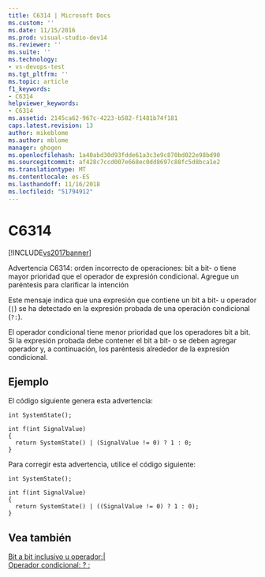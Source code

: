 ```yaml
---
title: C6314 | Microsoft Docs
ms.custom: ''
ms.date: 11/15/2016
ms.prod: visual-studio-dev14
ms.reviewer: ''
ms.suite: ''
ms.technology:
- vs-devops-test
ms.tgt_pltfrm: ''
ms.topic: article
f1_keywords:
- C6314
helpviewer_keywords:
- C6314
ms.assetid: 2145ca62-967c-4223-b582-f1481b74f181
caps.latest.revision: 13
author: mikeblome
ms.author: mblome
manager: ghogen
ms.openlocfilehash: 1a40abd30d93fdde61a3c3e9c870bd022e98bd90
ms.sourcegitcommit: af428c7ccd007e668ec0dd8697c88fc5d8bca1e2
ms.translationtype: MT
ms.contentlocale: es-ES
ms.lasthandoff: 11/16/2018
ms.locfileid: "51794912"
---
```

# <a name="c6314"></a>C6314
[!INCLUDE[vs2017banner](../includes/vs2017banner.md)]

Advertencia C6314: orden incorrecto de operaciones: bit a bit- o tiene mayor prioridad que el operador de expresión condicional. Agregue un paréntesis para clarificar la intención  
  
 Este mensaje indica que una expresión que contiene un bit a bit- u operador (`|`) se ha detectado en la expresión probada de una operación condicional (`?:`).  
  
 El operador condicional tiene menor prioridad que los operadores bit a bit. Si la expresión probada debe contener el bit a bit- o se deben agregar operador y, a continuación, los paréntesis alrededor de la expresión condicional.  
  
## <a name="example"></a>Ejemplo  
 El código siguiente genera esta advertencia:  
  
```  
int SystemState();  
  
int f(int SignalValue)  
{  
  return SystemState() | (SignalValue != 0) ? 1 : 0;  
}  
```  
  
 Para corregir esta advertencia, utilice el código siguiente:  
  
```  
int SystemState();  
  
int f(int SignalValue)  
{  
  return SystemState() | ((SignalValue != 0) ? 1 : 0);  
}   
```  
  
## <a name="see-also"></a>Vea también  
 [Bit a bit inclusivo u operador:&#124;](http://msdn.microsoft.com/library/4c8a6a68-d828-447d-875a-aedb4ce3aa9a)   
 [Operador condicional: ? :](http://msdn.microsoft.com/library/88643ee8-7100-4f86-880a-705ec22b6271)



